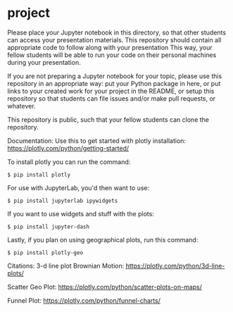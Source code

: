 # project

Please place your Jupyter notebook in this directory, so that other students can
access your presentation materials.  This repository should contain all
appropriate code to follow along with your presentation This way, your fellow
students will be able to run your code on their personal machines during your
presentation.

If you are not preparing a Jupyter notebook for your topic, please use this
repository in an appropriate way: put your Python package in here, or put links
to your created work for your project in the README, or setup this repository so
that students can file issues and/or make pull requests, or whatever.

This repository is public, such that your fellow students can clone the
repository.

Documentation:
Use this to get started with plotly installation: https://plotly.com/python/getting-started/

To install plotly you can run the command:

`$ pip install plotly`

For use with JupyterLab, you'd then want to use:

`$ pip install jupyterlab ipywidgets`

If you want to use widgets and stuff with the plots:

`$ pip install jupyter-dash`

Lastly, if you plan on using geographical plots, run this command:

`$ pip install plotly-geo`


Citations:
3-d line plot Brownian Motion: https://plotly.com/python/3d-line-plots/

Scatter Geo Plot: https://plotly.com/python/scatter-plots-on-maps/

Funnel Plot: https://plotly.com/python/funnel-charts/
